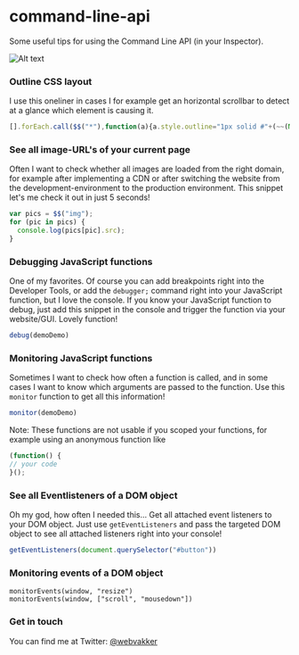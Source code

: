 # command-line-api
Some useful tips for using the Command Line API (in your Inspector).

![Alt text](https://www.dropbox.com/s/13jmctiiuhew1gv/Screenshot%202015-10-13%2013.03.32.png?dl=1 "Screenshot of some functions in use at Chrome Inspector")

### Outline CSS layout
I use this oneliner in cases I for example get an horizontal scrollbar to detect at a glance which element is causing it.

```javascript
[].forEach.call($$("*"),function(a){a.style.outline="1px solid #"+(~~(Math.random()*(1<<24))).toString(16)})
```

### See all image-URL's of your current page
Often I want to check whether all images are loaded from the right domain, for example after implementing a CDN or after switching the website from the development-environment to the production environment. This snippet let's me check it out in just 5 seconds!

```javascript
var pics = $$("img");  
for (pic in pics) {  
  console.log(pics[pic].src);  
}  
```

### Debugging JavaScript functions
One of my favorites. Of course you can add breakpoints right into the Developer Tools, or add the ``debugger;`` command right into your JavaScript function, but I love the console. If you know your JavaScript function to debug, just add this snippet in the console and trigger the function via your website/GUI. Lovely function!

```javascript
debug(demoDemo)
```

### Monitoring JavaScript functions
Sometimes I want to check how often a function is called, and in some cases I want to know which arguments are passed to the function. Use this ``monitor`` function to get all this information!

```javascript
monitor(demoDemo)
```

Note: These functions are not usable if you scoped your functions, for example using an anonymous function like 

```javascript
(function() {  
// your code  
}();  
```

### See all Eventlisteners of a DOM object
Oh my god, how often I needed this... Get all attached event listeners to your DOM object. Just use ``getEventListeners`` and pass the targeted DOM object to see all attached listeners right into your console!

```javascript
getEventListeners(document.querySelector("#button"))
```

### Monitoring events of a DOM object
``monitorEvents(window, "resize")``  
``monitorEvents(window, ["scroll", "mousedown"])``

### Get in touch
You can find me at Twitter: [@webvakker](http://www.twitter.com/webvakker/)

